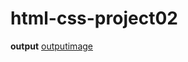 # html-css-project02
**output**
[outputimage]([https://github.com/Aniketkhandare1/html-css-project02/blob/main/assest/output%20image.png]?raw=true)

